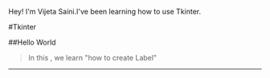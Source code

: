 Hey! I'm Vijeta Saini.I've been learning how to use Tkinter.

#Tkinter


##Hello World

>In this , we learn "how to create Label"

___

